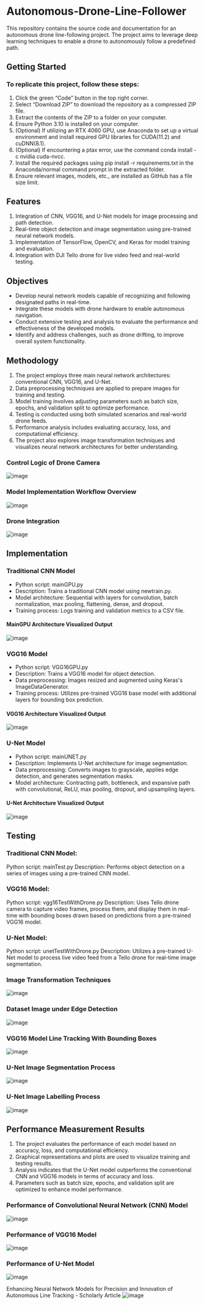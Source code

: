 # Autonomous-Drone-Line-Follower

This repository contains the source code and documentation for an autonomous drone line-following project. The project aims to leverage deep learning techniques to enable a drone to autonomously follow a predefined path.

## Getting Started
### To replicate this project, follow these steps:
1. Click the green “Code” button in the top right corner.
2. Select “Download ZIP” to download the repository as a compressed ZIP file.
3. Extract the contents of the ZIP to a folder on your computer.
4. Ensure Python 3.10 is installed on your computer.
5. (Optional) If utilizing an RTX 4060 GPU, use Anaconda to set up a virtual environment and install required GPU libraries for CUDA(11.2) and cuDNN(8.1).
6. (Optional) If encountering a ptax error, use the command conda install -c nvidia cuda-nvcc.
7. Install the required packages using pip install -r requirements.txt in the Anaconda/normal command prompt in the extracted folder.
8. Ensure relevant images, models, etc., are installed as GitHub has a file size limit.

## Features
1. Integration of CNN, VGG16, and U-Net models for image processing and path detection.
2. Real-time object detection and image segmentation using pre-trained neural network models.
3. Implementation of TensorFlow, OpenCV, and Keras for model training and evaluation.
4. Integration with DJI Tello drone for live video feed and real-world testing.

## Objectives
- Develop neural network models capable of recognizing and following designated paths in real-time.
- Integrate these models with drone hardware to enable autonomous navigation.
- Conduct extensive testing and analysis to evaluate the performance and effectiveness of the developed models.
- Identify and address challenges, such as drone drifting, to improve overall system functionality.

## Methodology
1. The project employs three main neural network architectures: conventional CNN, VGG16, and U-Net.
2. Data preprocessing techniques are applied to prepare images for training and testing.
3. Model training involves adjusting parameters such as batch size, epochs, and validation split to optimize performance.
4. Testing is conducted using both simulated scenarios and real-world drone feeds.
5. Performance analysis includes evaluating accuracy, loss, and computational efficiency.
6. The project also explores image transformation techniques and visualizes neural network architectures for better understanding.

### Control Logic of Drone Camera
![image](https://github.com/HamzaIqbal22/Autonomous-Drone-Line-Follower/assets/81776951/66f069d8-3557-4555-b7a6-9be5ebb88863)

### Model Implementation Workflow Overview
![image](https://github.com/HamzaIqbal22/Autonomous-Drone-Line-Follower/assets/81776951/fa725946-b222-4030-afe4-7093520d301e)

### Drone Integration
![image](https://github.com/HamzaIqbal22/Autonomous-Drone-Line-Follower/assets/81776951/4110ab4a-7550-4a9c-b439-b328a43809ef)

## Implementation

### Traditional CNN Model
- Python script: mainGPU.py
- Description: Trains a traditional CNN model using newtrain.py.
- Model architecture: Sequential with layers for convolution, batch normalization, max pooling, flattening, dense, and dropout.
- Training process: Logs training and validation metrics to a CSV file.

#### MainGPU Architecture Visualized Output
![image](https://github.com/HamzaIqbal22/Autonomous-Drone-Line-Follower/assets/81776951/91e78986-20e5-4632-879f-669586d30254)

### VGG16 Model
- Python script: VGG16GPU.py
- Description: Trains a VGG16 model for object detection.
- Data preprocessing: Images resized and augmented using Keras's ImageDataGenerator.
- Training process: Utilizes pre-trained VGG16 base model with additional layers for bounding box prediction.

#### VGG16 Architecture Visualized Output
![image](https://github.com/HamzaIqbal22/Autonomous-Drone-Line-Follower/assets/81776951/932047a9-05da-45c8-83d8-1ba64cf32421)

### U-Net Model
- Python script: mainUNET.py
- Description: Implements U-Net architecture for image segmentation.
- Data preprocessing: Converts images to grayscale, applies edge detection, and generates segmentation masks.
- Model architecture: Contracting path, bottleneck, and expansive path with convolutional, ReLU, max pooling, dropout, and upsampling layers.

#### U-Net Architecture Visualized Output
![image](https://github.com/HamzaIqbal22/Autonomous-Drone-Line-Follower/assets/81776951/36e72b72-835b-4ac5-be6f-c52123caccda)

## Testing

### Traditional CNN Model:
Python script: mainTest.py Description: Performs object detection on a series of images using a pre-trained CNN model.

### VGG16 Model:
Python script: vgg16TestWithDrone.py Description: Uses Tello drone camera to capture video frames, process them, and display them in real-time with bounding boxes drawn based on predictions from a pre-trained VGG16 model.

### U-Net Model:
Python script: unetTestWithDrone.py Description: Utilizes a pre-trained U-Net model to process live video feed from a Tello drone for real-time image segmentation.

### Image Transformation Techniques
![image](https://github.com/HamzaIqbal22/Autonomous-Drone-Line-Follower/assets/81776951/f57b5438-eda7-4c33-b32a-ea69297d37a2)

### Dataset Image under Edge Detection
![image](https://github.com/HamzaIqbal22/Autonomous-Drone-Line-Follower/assets/81776951/2581a343-8ec4-4e7b-b014-279b181d75d9)

### VGG16 Model Line Tracking With Bounding Boxes
![image](https://github.com/HamzaIqbal22/Autonomous-Drone-Line-Follower/assets/81776951/5fcfc7f9-72b3-4e00-b898-30f75b78e67c)

### U-Net Image Segmentation Process
![image](https://github.com/HamzaIqbal22/Autonomous-Drone-Line-Follower/assets/81776951/b07d6da6-b662-457f-91ec-ca32d79e80e3)

### U-Net Image Labelling Process
![image](https://github.com/HamzaIqbal22/Autonomous-Drone-Line-Follower/assets/81776951/ee73d956-2950-4042-b255-10ef120c1691)

## Performance Measurement Results
1. The project evaluates the performance of each model based on accuracy, loss, and computational efficiency.
2. Graphical representations and plots are used to visualize training and testing results.
3. Analysis indicates that the U-Net model outperforms the conventional CNN and VGG16 models in terms of accuracy and loss.
4. Parameters such as batch size, epochs, and validation split are optimized to enhance model performance.

### Performance of Convolutional Neural Network (CNN) Model
![image](https://github.com/HamzaIqbal22/Autonomous-Drone-Line-Follower/assets/81776951/d35f6e3b-1662-4557-a90b-eec2ab833a68)

### Performance of VGG16 Model
![image](https://github.com/HamzaIqbal22/Autonomous-Drone-Line-Follower/assets/81776951/d081dc32-a441-4e34-a077-f755174df9b8)

### Performance of U-Net Model
![image](https://github.com/HamzaIqbal22/Autonomous-Drone-Line-Follower/assets/81776951/625f60e8-ef71-47ab-8c94-80d34126bef5)

Enhancing Neural Network Models for Precision and Innovation of Autonomous Line Tracking - Scholarly Article 
![image](https://github.com/HamzaIqbal22/Autonomous-Drone-Line-Follower/assets/81776951/7cca971d-d98d-42e6-aa1b-919d983ec50d)


